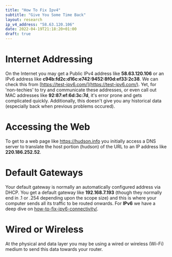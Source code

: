 ```yaml
---
title: "How To Fix Ipv4"
subtitle: "Give You Some Time Back"
layout: research
ip_v4_address: "58.63.120.106"
date: 2022-04-19T21:18:20+01:00
draft: true
---
```


# Internet Addressing
On the Internet you may get a Public IPv4 address like **58.63.120.106** or an IPv6 address like **c94b:fd2c:d16c:e742:9452:8f0d:ef33:2c38**. We can check this from [https://test-ipv6.com/](https://test-ipv6.com/). Yet, for 'non-techies' to try and communicate these addresses, or even call out MAC addresses like **92:87:ef:6d:3c:7d**, it's error prone and gets complicated quickly. Additionally, this doesn't give you any historical data (especially back when previous problems occured).

# Accessing the Web
To get to a web page like https://hudson.info you initially access a DNS server to translate the host portion (hudson) of the URL to an IP address like **220.186.252.52**. 

# Default Gateways
Your default gateway is normally an automatically configured address via DHCP. You get a default gateway like **192.168.7.193** (though they normally end in .1 or .254 depending upon the scope size) and this is where your computer sends all its traffic to be routed onwards. For **IPv6** we have a deep dive on [how-to-fix-ipv6-connectivity/](/blog/how-to-fix-ipv6-connectivity/).

# Wired or Wireless
At the physical and data layer you may be using a wired or wireless (Wi-Fi) medium to send this data towards your router. 
